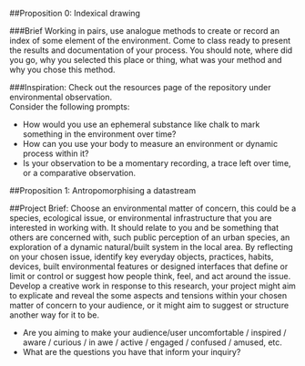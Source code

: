 ##Proposition 0: Indexical drawing

###Brief
Working in pairs, use analogue methods to create or record an index of some element of the environment. Come to class ready to present the results and documentation of your process. You should note, where did you go, why you selected this place or thing, what was your method and why you chose this method.  

###Inspiration:
Check out the resources page of the repository under environmental observation.  
Consider the following prompts: 
* How would you use an ephemeral substance like chalk to mark something in the environment over time?
* How can you use your body to measure an environment or dynamic process within it?
* Is your observation to be a momentary recording, a trace left over time, or a comparative observation.

##Proposition 1: Antropomorphising a datastream

##Project Brief: 
Choose an environmental matter of concern, this could be a species, ecological issue, or environmental infrastructure that you are interested in working with. It should relate to you and be something that others are concerned with, such public perception of an urban species, an exploration of a dynamic natural/built system in the local area. By reflecting on your chosen issue, identify key everyday objects, practices, habits, devices, built environmental features or designed interfaces that define or limit or control or suggest how people think, feel, and act around the issue. Develop a creative work in response to this research, your project might aim to explicate and reveal the some aspects and tensions within your chosen matter of concern to your audience, or it might aim to suggest or structure another way for it to be. 

* Are you aiming to make your audience/user uncomfortable / inspired / aware / curious / in awe / active / engaged / confused / amused, etc. 
* What are the questions you have that inform your inquiry?
